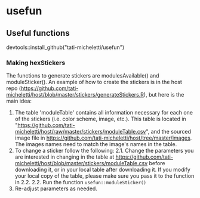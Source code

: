 # usefun
##  Useful functions

devtools::install_github("tati-micheletti/usefun")

### Making hexStickers

The functions to generate stickers are modulesAvailable() and moduleSticker(). An example of how to create the stickers is in the host repo (https://github.com/tati-micheletti/host/blob/master/stickers/generateStickers.R), but here is the main idea:
1. The table 'moduleTable' contains all information necessary for each one of the stickers (i.e. color scheme, image, etc.). This table is located in "https://github.com/tati-micheletti/host/raw/master/stickers/moduleTable.csv", and the sourced image file in https://github.com/tati-micheletti/host/tree/master/images. The images names need to match the image's names in the table.
2. To change a sticker follow the following:
  2.1. Change the parameters you are interested in changing in the table at https://github.com/tati-micheletti/host/blob/master/stickers/moduleTable.csv before downloading it, or in your local table after downloading it. If you modify your local copy of the table, please make sure you pass it to the function in 2.2.
  2.2. Run the function `usefun::moduleSticker()`
3. Re-adjust parameters as needed.
